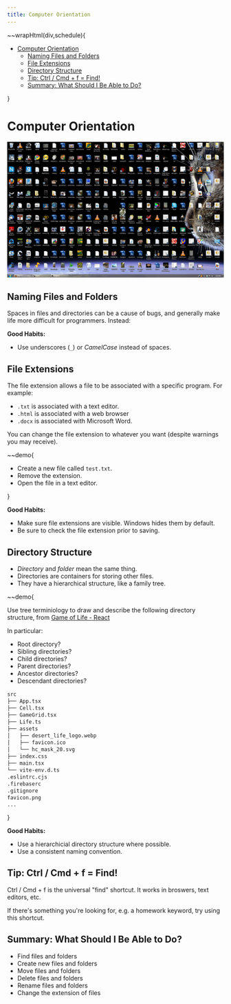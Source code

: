 ```yaml
---
title: Computer Orientation
---
```


~~wrapHtml(div,schedule){

- [Computer Orientation](#computer-orientation)
  - [Naming Files and Folders](#naming-files-and-folders)
  - [File Extensions](#file-extensions)
  - [Directory Structure](#directory-structure)
  - [Tip: Ctrl / Cmd + f = Find!](#tip-ctrl--cmd--f--find)
  - [Summary: What Should I Be Able to Do?](#summary-what-should-i-be-able-to-do)

}

# Computer Orientation

![Messy Desktop](images/messy_desktop.png)

## Naming Files and Folders

Spaces in files and directories can be a cause of bugs, and generally make life more difficult for programmers. Instead:

**Good Habits:**

- Use underscores (`_`) or _CamelCase_ instead of spaces.

## File Extensions

The file extension allows a file to be associated with a specific program. For example:

- `.txt` is associated with a text editor.
- `.html` is associated with a web browser
- `.docx` is associated with Microsoft Word.

You can change the file extension to whatever you want (despite warnings you may receive).

~~demo{

- Create a new file called `test.txt`.
- Remove the extension.
- Open the file in a text editor.

}

**Good Habits:**

- Make sure file extensions are visible. Windows hides them by default.
- Be sure to check the file extension prior to saving.

## Directory Structure

- _Directory_ and _folder_ mean the same thing.
- Directories are containers for storing other files.
- They have a hierarchical structure, like a family tree.

~~demo{

Use tree terminiology to draw and describe the following directory structure, from [Game of Life - React](https://github.com/mpjovanovich/life_react)

In particular:

- Root directory?
- Sibling directories?
- Child directories?
- Parent directories?
- Ancestor directories?
- Descendant directories?

```
src
├── App.tsx
├── Cell.tsx
├── GameGrid.tsx
├── Life.ts
├── assets
│   ├── desert_life_logo.webp
│   ├── favicon.ico
│   └── hc_mask_20.svg
├── index.css
├── main.tsx
└── vite-env.d.ts
.eslintrc.cjs
.firebaserc
.gitignore
favicon.png
...
```

}

**Good Habits:**

- Use a hierarchicial directory structure where possible.
- Use a consistent naming convention.

## Tip: Ctrl / Cmd + f = Find!

Ctrl / Cmd + f is the universal "find" shortcut. It works in broswers, text editors, etc.

If there's something you're looking for, e.g. a homework keyword, try using this shortcut.

## Summary: What Should I Be Able to Do?

- Find files and folders
- Create new files and folders
- Move files and folders
- Delete files and folders
- Rename files and folders
- Change the extension of files
